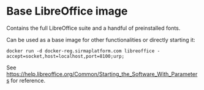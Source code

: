# Base LibreOffice image

Contains the full LibreOffice suite and a handful of preinstalled fonts.

Can be used as a base image for other functionalities or directly starting it:

`docker run -d docker-reg.sirmaplatform.com libreoffice -accept=socket,host=localhost,port=8100;urp;`

See https://help.libreoffice.org/Common/Starting_the_Software_With_Parameters for reference.